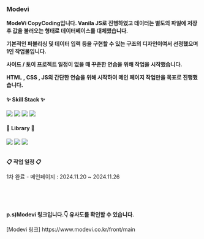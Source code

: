 <h3>Modevi</h3>
<p><b>ModeVi CopyCoding입니다. Vanila JS로 진행하였고 데이터는 별도의 파일에 저장 후 값을 불러오는 형태로 데이터베이스를 대체했습니다.</b></p>
<p><b>기본적인 퍼블리싱 및 데이터 입력 등을 구현할 수 있는 구조의 디자인이여서 선정했으며 1인 작업물입니다.</b></p>
<p><b>사이드 / 토이 프로젝트 일정이 없을 때 꾸준한 연습을 위해 작업을 시작했습니다.</b></p>
<p><b>HTML , CSS , JS의 간단한 연습을 위해 시작하여 메인 페이지 작업만을 목표로 진행했습니다.</b></p>

<h4>✨ Skill Stack ✨</h4>
<div>
  <img src="https://img.shields.io/badge/HTML-E34F26?style=for-the-badge&logo=HTML5&logoColor=white"/>
  <img src="https://img.shields.io/badge/CSS-1572B6?style=for-the-badge&logo=CSS3&logoColor=white"/>
  <img src="https://img.shields.io/badge/JavaScript-F7DF1E?style=for-the-badge&logo=javascript&logoColor=white"/>
  <img src="https://img.shields.io/badge/VSCode-2C2C32.svg?style=for-the-badge&logo=visual-studio-code&logoColor=22ABF3" />
</div>
<h4>📕 Library 📕</h4>
<div>
  <img src="https://img.shields.io/badge/JQuery-0769AD?style=for-the-badge&logo=jquery&logoColor=white"/>
  <img src="https://img.shields.io/badge/Swiper-6332F6?style=for-the-badge&logo=swiper&logoColor=white"/>
  <img src="https://img.shields.io/badge/AOS-1572B6?style=for-the-badge&logo=aos&logoColor=white"/>
</div>
<br/>

<p><b>📋 작업 일정 📋</b></p>
<p>1차 완료 - 메인페이지 : 2024.11.20 ~ 2024.11.26</p>
<br/>
<br/>
<br/>
<p><b>p.s)Modevi 링크입니다.👇 유사도를 확인할 수 있습니다.</b></p>
[Modevi 링크] https://www.modevi.co.kr/front/main
